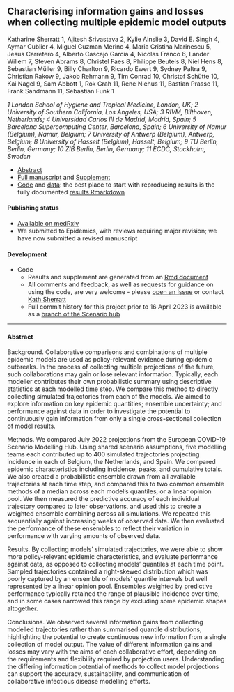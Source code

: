 
## Characterising information gains and losses when collecting multiple epidemic model outputs

Katharine Sherratt 1, Ajitesh Srivastava 2, Kylie Ainslie 3, David E. Singh 4, Aymar Cublier 4, Miguel Guzman Merino 4, Maria Cristina Marinescu 5, Jesus Carretero 4, Alberto Cascajo Garcia 4, Nicolas Franco 6, Lander Willem 7, Steven Abrams 8, Christel Faes 8, Philippe Beutels 8, Niel Hens 8, Sebastian Müller 9, Billy Charlton 9, Ricardo Ewert 9, Sydney Paltra 9, Christian Rakow 9, Jakob Rehmann 9, Tim Conrad 10, Christof Schütte 10, Kai Nagel 9, Sam Abbott 1, Rok Grah 11, Rene Niehus 11, Bastian Prasse 11, Frank Sandmann 11, Sebastian Funk 1

_1 London School of Hygiene and Tropical Medicine, London, UK; 2 University of Southern California, Los Angeles, USA; 3 RIVM, Bilthoven, Netherlands; 4 Universidad Carlos III de Madrid, Madrid, Spain; 5 Barcelona Supercomputing Center, Barcelona, Spain; 6 University of Namur (Belgium), Namur, Belgium; 7 University of Antwerp (Belgium), Antwerp, Belgium; 8 University of Hasselt (Belgium), Hasselt, Belgium; 9 TU Berlin, Berlin, Germany; 10 ZIB Berlin, Berlin, Germany; 11 ECDC, Stockholm, Sweden_

- [Abstract](#abstract)
- [Full manuscript](output/submission-latest/REV1_Characterising-information-loss.pdf) and [Supplement](output/submission-latest/Supplement.pdf)
- [Code](code) and [data](data): the best place to start with reproducing results is the fully documented [results Rmarkdown](output/results.Rmd)

#### Publishing status

- [Available on medRxiv](https://www.medrxiv.org/content/10.1101/2023.07.05.23292245v2)
- We submitted to Epidemics, with reviews requiring major revision; we have now submitted a revised manuscript

#### Development

- Code
   - Results and supplement are generated from an [Rmd document](https://github.com/covid19-forecast-hub-europe/covid19-scenario-hub-europe/blob/analysis/analysis/output/results.rmd)
   - All comments and feedback, as well as requests for guidance on using the code, are very welcome - please [open an Issue](https://github.com/covid19-forecast-hub-europe/aggregation-info-loss/issues) or contact [Kath Sherratt](https://github.com/kathsherratt)
   - Full commit history for this project prior to 16 April 2023 is available as a [branch of the Scenario hub](https://github.com/covid19-forecast-hub-europe/covid19-scenario-hub-europe/tree/analysis/analysis)

---

#### Abstract

Background. Collaborative comparisons and combinations of multiple epidemic models are used as policy-relevant evidence during epidemic outbreaks. In the process of collecting multiple projections of the future, such collaborations may gain or lose relevant information. Typically, each modeller contributes their own probabilistic summary using descriptive statistics at each modelled time step. We compare this method to directly collecting simulated trajectories from each of the models. We aimed to explore information on key epidemic quantities; ensemble uncertainty; and performance against data in order to investigate the potential to continuously gain information from only a single cross-sectional collection of model results.

Methods. We compared July 2022 projections from the European COVID-19 Scenario Modelling Hub. Using shared scenario assumptions, five modelling teams each contributed up to 400 simulated trajectories projecting incidence in each of Belgium, the Netherlands, and Spain. We compared epidemic characteristics including incidence, peaks, and cumulative totals. We also created a probabilistic ensemble drawn from all available trajectories at each time step, and compared this to two common ensemble methods of a median across each model’s quantiles, or a linear opinion pool. We then measured the predictive accuracy of each individual trajectory compared to later observations, and used this to create a weighted ensemble combining across all simulations. We repeated this sequentially against increasing weeks of observed data. We then evaluated the performance of these ensembles to reflect their variation in performance with varying amounts of observed data. 

Results. By collecting models’ simulated trajectories, we were able to show more policy-relevant epidemic characteristics, and evaluate performance against data, as opposed to collecting models’ quantiles at each time point. Sampled trajectories contained a right-skewed distribution which was poorly captured by an ensemble of models’ quantile intervals but well represented by a linear opinion pool. Ensembles weighted by predictive performance typically retained the range of plausible incidence over time, and in some cases narrowed this range by excluding some epidemic shapes altogether.

Conclusions. We observed several information gains from collecting modelled trajectories rather than summarised quantile distributions, highlighting the potential to create continuous new information from a single collection of model output. The value of different information gains and losses may vary with the aims of each collaborative effort, depending on the requirements and flexibility required by projection users. Understanding the differing information potential of methods to collect model projections can support the accuracy, sustainability, and communication of collaborative infectious disease modelling efforts. 
